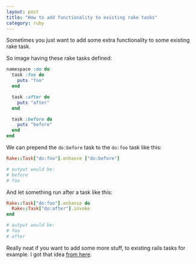 ```yaml
---
layout: post
title: "How to add functionality to existing rake tasks"
category: ruby
---
```


Sometimes you just want to add some extra functionality to some existing rake task.

So image having these rake tasks defined:

```ruby
namespace :do do
  task :foo do
    puts "foo"
  end

  task :after do
    puts "after"
  end

  task :before do
    puts "before"
  end
end
```

We can prepend the `do:before` task to the `do:foo` task like this:

```ruby
Rake::Task["do:foo"].enhance ["do:before"]

# output would be:
# before
# foo
```

And let something run after a task like this:

```ruby
Rake::Task["do:foo"].enhance do
  Rake::Task["do:after"].invoke
end

# output would be:
# foo
# after
```

Really neat if you want to add some more stuff, to existing rails tasks for example. I got that idea [from here][source].

[source]: https://www.dan-manges.com/blog/modifying-rake-tasks
